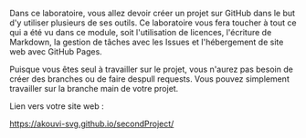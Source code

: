 Dans ce laboratoire, vous allez devoir créer un projet sur GitHub dans le but d'y utiliser plusieurs de ses outils. Ce laboratoire vous fera toucher à tout ce qui a été vu dans ce module, 
soit l'utilisation de licences, l'écriture de Markdown, la gestion de tâches avec les Issues et l'hébergement de site web avec GitHub Pages.

Puisque vous êtes seul à travailler sur le projet, vous n'aurez pas besoin de créer des branches ou de faire despull requests. 
Vous pouvez simplement travailler sur la branche main de votre projet.

Lien vers votre site web :

https://akouvi-svg.github.io/secondProject/
